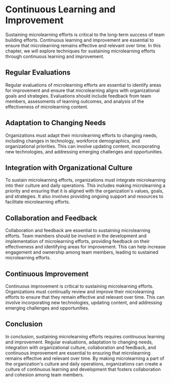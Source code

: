 # Continuous Learning and Improvement

Sustaining microlearning efforts is critical to the long-term success of team building efforts. Continuous learning and improvement are essential to ensure that microlearning remains effective and relevant over time. In this chapter, we will explore techniques for sustaining microlearning efforts through continuous learning and improvement.

Regular Evaluations
-------------------

Regular evaluations of microlearning efforts are essential to identify areas for improvement and ensure that microlearning aligns with organizational goals and strategies. Evaluations should include feedback from team members, assessments of learning outcomes, and analysis of the effectiveness of microlearning content.

Adaptation to Changing Needs
----------------------------

Organizations must adapt their microlearning efforts to changing needs, including changes in technology, workforce demographics, and organizational priorities. This can involve updating content, incorporating new technologies, and addressing emerging challenges and opportunities.

Integration with Organizational Culture
---------------------------------------

To sustain microlearning efforts, organizations must integrate microlearning into their culture and daily operations. This includes making microlearning a priority and ensuring that it is aligned with the organization's values, goals, and strategies. It also involves providing ongoing support and resources to facilitate microlearning efforts.

Collaboration and Feedback
--------------------------

Collaboration and feedback are essential to sustaining microlearning efforts. Team members should be involved in the development and implementation of microlearning efforts, providing feedback on their effectiveness and identifying areas for improvement. This can help increase engagement and ownership among team members, leading to sustained microlearning efforts.

Continuous Improvement
----------------------

Continuous improvement is critical to sustaining microlearning efforts. Organizations must continually review and improve their microlearning efforts to ensure that they remain effective and relevant over time. This can involve incorporating new technologies, updating content, and addressing emerging challenges and opportunities.

Conclusion
----------

In conclusion, sustaining microlearning efforts requires continuous learning and improvement. Regular evaluations, adaptation to changing needs, integration with organizational culture, collaboration and feedback, and continuous improvement are essential to ensuring that microlearning remains effective and relevant over time. By making microlearning a part of the organization's culture and daily operations, organizations can create a culture of continuous learning and development that fosters collaboration and cohesion among team members.
